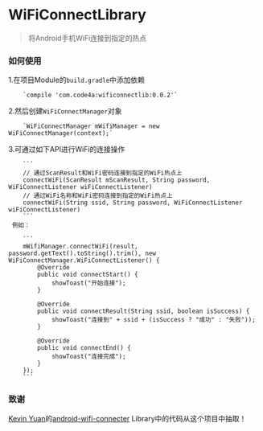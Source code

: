 # WiFiConnectLibrary
> 将Android手机WiFi连接到指定的热点

### 如何使用

1.在项目Module的`build.gradle`中添加依赖

        `compile 'com.code4a:wificonnectlib:0.0.2'`

2.然后创建`WiFiConnectManager`对象

        `WiFiConnectManager mWifiManager = new WiFiConnectManager(context);`

3.可通过如下API进行WiFi的连接操作

        ```
        // 通过ScanResult和WiFi密码连接到指定的WiFi热点上
        connectWiFi(ScanResult mScanResult, String password, WiFiConnectListener wiFiConnectListener)
        // 通过WiFi名称和WiFi密码连接到指定的WiFi热点上
        connectWiFi(String ssid, String password, WiFiConnectListener wiFiConnectListener)
        ```
     例如：

        ```
        mWifiManager.connectWiFi(result, password.getText().toString().trim(), new WiFiConnectManager.WiFiConnectListener() {
            @Override
            public void connectStart() {
                showToast("开始连接");
            }

            @Override
            public void connectResult(String ssid, boolean isSuccess) {
                showToast("连接到" + ssid + (isSuccess ? "成功" : "失败"));
            }

            @Override
            public void connectEnd() {
                showToast("连接完成");
            }
        });
        ```

### 致谢

[Kevin Yuan](https://github.com/mkch)的[android-wifi-connecter](https://github.com/mkch/android-wifi-connecter)
Library中的代码从这个项目中抽取！
